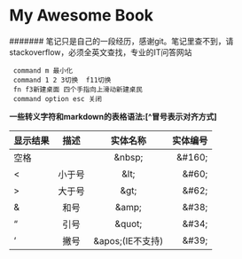 # My Awesome Book

####### 笔记只是自己的一段经历，感谢git。笔记里查不到，请stackoverflow，必须全英文查找，专业的IT问答网站
```
 command m 最小化
 command 1 2 3切换  f11切换
 fn f3新建桌面 四个手指向上滑动新建桌民
 command option esc 关闭
```
**一些转义字符和markdown的表格语法:[^冒号表示对齐方式]**

| 显示结果 | 描述	   |实体名称| 实体编号 |
|:------ |:------:|:-----:|-------:|
|  空格	  |  |	&amp;nbsp;  |&amp;#160;|
|  <	|小于号	|&amp;lt;	|&amp;#60;|
|  >	|大于号	|&amp;gt;	|&amp;#62;|
|  &	|和号	|&amp;amp;	|&amp;#38;|
|  “	|引号	|&amp;quot;  	|&amp;#34;|
|  ‘	|撇号	|&amp;apos;(IE不支持)|&amp;#39;|